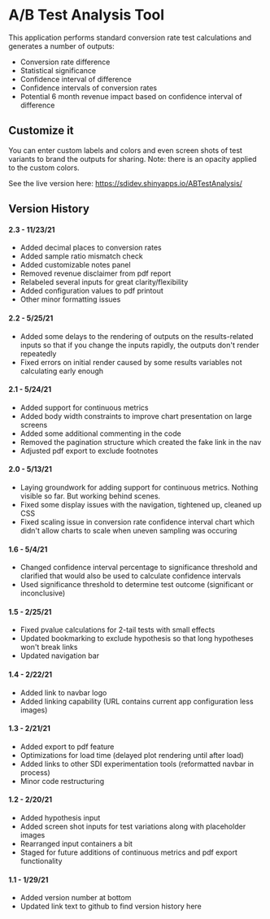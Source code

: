 # A/B Test Analysis Tool
This application performs standard conversion rate test calculations and generates a number of outputs:
- Conversion rate difference 
- Statistical significance
- Confidence interval of difference
- Confidence intervals of conversion rates
- Potential 6 month revenue impact based on confidence interval of difference

## Customize it
You can enter custom labels and colors and even screen shots of test variants to brand the outputs for sharing.
Note: there is an opacity applied to the custom colors.

See the live version here: https://sdidev.shinyapps.io/ABTestAnalysis/

## Version History
#### 2.3 - 11/23/21
- Added decimal places to conversion rates
- Added sample ratio mismatch check
- Added customizable notes panel
- Removed revenue disclaimer from pdf report
- Relabeled several inputs for great clarity/flexibility
- Added configuration values to pdf printout
- Other minor formatting issues
#### 2.2 - 5/25/21
- Added some delays to the rendering of outputs on the results-related inputs so that if you change the inputs rapidly, the outputs don't render repeatedly
- Fixed errors on initial render caused by some results variables not calculating early enough
#### 2.1 - 5/24/21
- Added support for continuous metrics
- Added body width constraints to improve chart presentation on large screens
- Added some additional commenting in the code
- Removed the pagination structure which created the fake link in the nav
- Adjusted pdf export to exclude footnotes
#### 2.0 - 5/13/21
- Laying groundwork for adding support for continuous metrics. Nothing visible so far. But working behind scenes.
- Fixed some display issues with the navigation, tightened up, cleaned up CSS
- Fixed scaling issue in conversion rate confidence interval chart which didn't allow charts to scale when uneven sampling was occuring
#### 1.6 - 5/4/21
- Changed confidence interval percentage to significance threshold and clarified that would also be used to calculate confidence intervals
- Used significance threshold to determine test outcome (significant or inconclusive)
#### 1.5 - 2/25/21
- Fixed pvalue calculations for 2-tail tests with small effects
- Updated bookmarking to exclude hypothesis so that long hypotheses won't break links
- Updated navigation bar 
#### 1.4 - 2/22/21
- Added link to navbar logo
- Added linking capability (URL contains current app configuration less images)
#### 1.3 - 2/21/21
- Added export to pdf feature
- Optimizations for load time (delayed plot rendering until after load)
- Added links to other SDI experimentation tools (reformatted navbar in process)
- Minor code restructuring
#### 1.2 - 2/20/21
- Added hypothesis input
- Added screen shot inputs for test variations along with placeholder images
- Rearranged input containers a bit
- Staged for future additions of continuous metrics and pdf export functionality
#### 1.1 - 1/29/21
- Added version number at bottom
- Updated link text to github to find version history here
